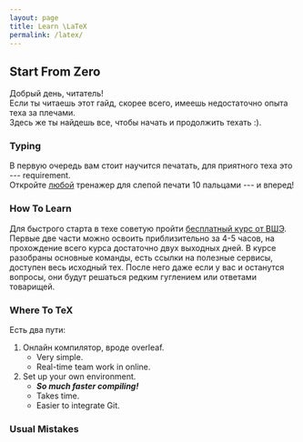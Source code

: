 ```yaml
---
layout: page
title: Learn \LaTeX
permalink: /latex/
---
```


## Start From Zero
Добрый день, читатель!  
Если ты читаешь этот гайд, скорее всего, имеешь недостаточно опыта теха за плечами.  
Здесь же ты найдешь все, чтобы начать и продолжить техать :).  

### Typing
В первую очередь вам стоит научится печатать, для приятного теха это --- requirement.  
Откройте [любой](https://www.ratatype.com) тренажер для слепой печати 10 пальцами --- и вперед!  

### How To Learn
Для быстрого старта в техе советую пройти [бесплатный курс от ВШЭ](https://www.coursera.org/learn/latex). Первые две части
можно освоить приблизительно за 4-5 часов, на прохождение всего курса достаточно двух
выходных дней. В курсе разобраны основные команды, есть ссылки на полезные сервисы,
доступен весь исходный тех. После него даже если у вас и останутся вопросы, они будут
решаться редким гуглением или ответами товарищей.

### Where To TeX
Есть два пути:
1. Онлайн компилятор, вроде overleaf.
    - Very simple.
    - Real-time team work in online.
2. Set up your own environment.
    - ***So much faster compiling!*** 
    - Takes time.  
    - Easier to integrate Git.
    

### Usual Mistakes



